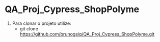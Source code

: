 # QA_Proj_Cypress_ShopPolyme

1. Para clonar o projeto utilize:
   - git clone https://github.com/brunogsiq/QA_Proj_Cypress_ShopPolyme.git